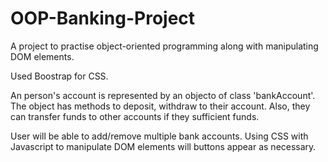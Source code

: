 # OOP-Banking-Project
A project to practise object-oriented programming along with manipulating DOM elements.

Used Boostrap for CSS.

An person's account is represented by an objecto of class 'bankAccount'.
The object has methods to deposit, withdraw to their account.
Also, they can transfer funds to other accounts if they sufficient funds.


User will be able to add/remove multiple bank accounts.
Using CSS with Javascript to manipulate DOM elements will buttons appear as necessary. 
